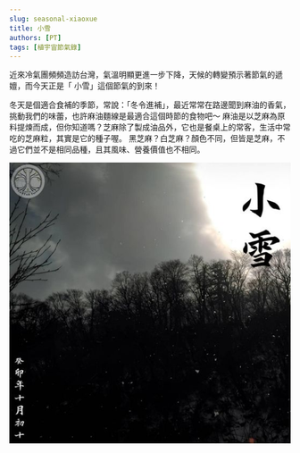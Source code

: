 ```yaml
---
slug: seasonal-xiaoxue
title: 小雪
authors: [PT]
tags: [植宇宙節氣錄]
---
```


近來冷氣團頻頻造訪台灣，氣溫明顯更進一步下降，天候的轉變預示著節氣的遞嬗，而今天正是「 小雪」這個節氣的到來！

<!-- truncate -->

冬天是個適合食補的季節，常說：「冬令進補」，最近常常在路邊聞到麻油的香氣，挑動我們的味蕾，也許麻油麵線是最適合這個時節的食物吧～
麻油是以芝麻為原料提煉而成，但你知道嗎？芝麻除了製成油品外，它也是餐桌上的常客，生活中常吃的芝麻粒，其實是它的種子喔。
黑芝麻？白芝麻？顏色不同，但皆是芝麻，不過它們並不是相同品種，且其風味、營養價值也不相同。

![小雪](./asset/2023-11-22.jpg)
